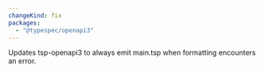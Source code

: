 ```yaml
---
changeKind: fix
packages:
  - "@typespec/openapi3"
---
```


Updates tsp-openapi3 to always emit main.tsp when formatting encounters an error.